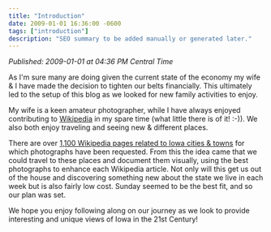 ```yaml
---
title: "Introduction"
date: 2009-01-01 16:36:00 -0600
tags: ["introduction"]
description: "SEO summary to be added manually or generated later."
---
```


_Published: 2009-01-01 at 04:36 PM Central Time_

As I'm sure many are doing given the current state of the economy my wife & I have made the decision to tighten our belts financially. This ultimately led to the setup of this blog as we looked for new family activities to enjoy.  
  
My wife is a keen amateur photographer, while I have always enjoyed contributing to [Wikipedia](https://en.wikipedia.org/wiki/Main_page) in my spare time (what little there is of it! :-)). We also both enjoy traveling and seeing new & different places.   
  
There are over [1,100 Wikipedia pages related to Iowa cities & towns](https://en.wikipedia.org/wiki/Category:Wikipedia_requested_photographs_in_Iowa) for which photographs have been requested. From this the idea came that we could travel to these places and document them visually, using the best photographs to enhance each Wikipedia article. Not only will this get us out of the house and discovering something new about the state we live in each week but is also fairly low cost. Sunday seemed to be the best fit, and so our plan was set.  
  
We hope you enjoy following along on our journey as we look to provide interesting and unique views of Iowa in the 21st Century!
